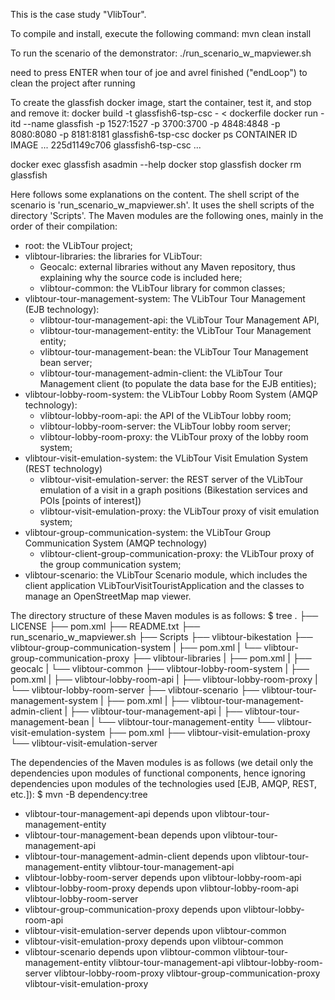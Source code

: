 This is the case study "VlibTour".

To compile and install, execute the following command:
 mvn clean install
 
To run the scenario of the demonstrator:
 ./run_scenario_w_mapviewer.sh
 
 need to press ENTER when tour of joe and avrel finished ("endLoop") to clean the project after running 
 

To create the glassfish docker image, start the container, test it, and stop and remove it:
 docker build -t glassfish6-tsp-csc - < dockerfile
 docker run -itd --name glassfish -p 1527:1527 -p 3700:3700 -p 4848:4848 -p 8080:8080 -p 8181:8181 glassfish6-tsp-csc
 docker ps
CONTAINER ID   IMAGE ...
225d1149c706   glassfish6-tsp-csc ...

 docker exec glassfish asadmin --help
 docker stop glassfish
 docker rm glassfish


Here follows some explanations on the content.
The shell script of the scenario is 'run_scenario_w_mapviewer.sh'. It uses the
shell scripts of the directory 'Scripts'.
The Maven modules are the following ones,
mainly in the order of their compilation:
- root: the VLibTour project;
- vlibtour-libraries: the libraries for VLibTour:
  - Geocalc: external libraries without any Maven repository, thus explaining
    why the source code is included here;
  - vlibtour-common: the VLibTour library for common classes;
- vlibtour-tour-management-system: The VLibTour Tour Management
  (EJB technology):
  - vlibtour-tour-management-api: the VLibTour Tour Management API,
  - vlibtour-tour-management-entity: the VLibTour Tour Management entity;
  - vlibtour-tour-management-bean: the VLibTour Tour Management bean server;
  - vlibtour-tour-management-admin-client: the VLibTour Tour Management client
    (to populate the data base for the EJB entities);
- vlibtour-lobby-room-system: the VLibTour Lobby Room System (AMQP technology):
  - vlibtour-lobby-room-api: the API of the VLibTour lobby room;
  - vlibtour-lobby-room-server: the VLibTour lobby room server;
  - vlibtour-lobby-room-proxy: the VLibTour proxy of the lobby room system;
- vlibtour-visit-emulation-system: the VLibTour Visit Emulation System
  (REST technology)
  - vlibtour-visit-emulation-server: the REST server of the VLibTour emulation
    of a visit in a graph positions (Bikestation services and
    POIs [points of interest])
  - vlibtour-visit-emulation-proxy: the VLibTour proxy of visit emulation
    system;
- vlibtour-group-communication-system: the VLibTour Group Communication
  System (AMQP technology)
  - vlibtour-client-group-communication-proxy: the VLibTour proxy
    of the group communication system;
- vlibtour-scenario: the VLibTour Scenario module, which includes the client
  application VLibTourVisitTouristApplication and the classes to manage an
  OpenStreetMap map viewer.

The directory structure of these Maven modules is as follows:
$ tree
.
├── LICENSE
├── pom.xml
├── README.txt
├── run_scenario_w_mapviewer.sh
├── Scripts
├── vlibtour-bikestation
├── vlibtour-group-communication-system
|   ├── pom.xml
|   └── vlibtour-group-communication-proxy
├── vlibtour-libraries
|   ├── pom.xml
|   ├── geocalc
|   └── vlibtour-common
├── vlibtour-lobby-room-system
|   ├── pom.xml
|   ├── vlibtour-lobby-room-api
|   ├── vlibtour-lobby-room-proxy
|   └── vlibtour-lobby-room-server
├── vlibtour-scenario
├── vlibtour-tour-management-system
|   ├── pom.xml
|   ├── vlibtour-tour-management-admin-client
|   ├── vlibtour-tour-management-api
|   ├── vlibtour-tour-management-bean
|   └── vlibtour-tour-management-entity
└── vlibtour-visit-emulation-system
    ├── pom.xml
    ├── vlibtour-visit-emulation-proxy
    └── vlibtour-visit-emulation-server

The dependencies of the Maven modules is as follows (we detail only the
dependencies upon modules of functional components, hence ignoring dependencies
upon modules of the technologies used [EJB, AMQP, REST, etc.]):
$ mvn -B dependency:tree
* vlibtour-tour-management-api
  depends upon
  vlibtour-tour-management-entity
* vlibtour-tour-management-bean
  depends upon
  vlibtour-tour-management-api
* vlibtour-tour-management-admin-client
  depends upon
  vlibtour-tour-management-entity
  vlibtour-tour-management-api
* vlibtour-lobby-room-server
  depends upon
  vlibtour-lobby-room-api
* vlibtour-lobby-room-proxy
  depends upon
  vlibtour-lobby-room-api
  vlibtour-lobby-room-server
* vlibtour-group-communication-proxy
  depends upon
  vlibtour-lobby-room-api
* vlibtour-visit-emulation-server
  depends upon 
  vlibtour-common
* vlibtour-visit-emulation-proxy
  depends upon
  vlibtour-common
* vlibtour-scenario
  depends upon
  vlibtour-common
  vlibtour-tour-management-entity
  vlibtour-tour-management-api
  vlibtour-lobby-room-server
  vlibtour-lobby-room-proxy
  vlibtour-group-communication-proxy
  vlibtour-visit-emulation-proxy
